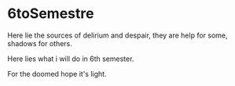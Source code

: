 # 6toSemestre

Here lie the sources of delirium and despair, 
they are help for some,
shadows for others.


Here lies what i will do in 6th semester.

For the doomed hope it's light.

